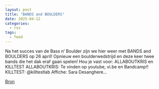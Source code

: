 ```yaml
---
layout: post
title: "BANDS and BOULDERS"
date: 2025-04-12
categories: 
  - rss
tags: 
  - feed
---
```


<p>Na het succes van de Bass n&rsquo; Boulder zijn we hier weer met BANDS and BOULDERS op 26 april! Opnieuw een boulderwedstrijd en deze keer twee bands die het dak eraf gaan spelen! Hou je vast voor: ALLABOUTKRIS en KILLTEST ALLABOUTKRIS: Te vinden op youtube, vi.be en Bandcamp!! KILLTEST: @killtestlab Affiche: Sara Desanghere&hellip;</p>
<p><a href="https://www.klimkalender.nl/comp/bands-and-boulders-2/" rel="noopener noreferrer" target="_blank">Bron</a></p>
